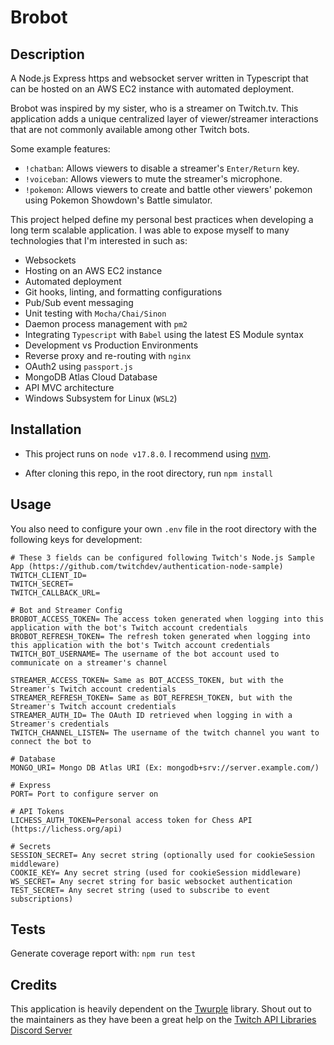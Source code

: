 # Brobot

## Description

A Node.js Express https and websocket server written in Typescript that can be hosted on an AWS EC2 instance with automated deployment.

Brobot was inspired by my sister, who is a streamer on Twitch.tv. This application adds a unique centralized layer of viewer/streamer interactions 
that are not commonly available among other Twitch bots.

Some example features:

- `!chatban`: Allows viewers to disable a streamer's `Enter/Return` key. 
- `!voiceban`: Allows viewers to mute the streamer's microphone.
- `!pokemon`: Allows viewers to create and battle other viewers' pokemon using Pokemon Showdown's Battle simulator.

This project helped define my personal best practices when developing a long term scalable application.
I was able to expose myself to many technologies that I'm interested in such as:
- Websockets
- Hosting on an AWS EC2 instance
- Automated deployment
- Git hooks, linting, and formatting configurations
- Pub/Sub event messaging
- Unit testing with `Mocha/Chai/Sinon`
- Daemon process management with `pm2`
- Integrating `Typescript` with `Babel` using the latest ES Module syntax
- Development vs Production Environments
- Reverse proxy and re-routing with `nginx`
- OAuth2 using `passport.js`
- MongoDB Atlas Cloud Database
- API MVC architecture
- Windows Subsystem for Linux (`WSL2`)

## Installation

- This project runs on `node v17.8.0`. I recommend using [nvm](https://github.com/nvm-sh/nvm).

- After cloning this repo, in the root directory, run `npm install`

## Usage

You also need to configure your own `.env` file in the root directory with the following keys for development:
```
# These 3 fields can be configured following Twitch's Node.js Sample App (https://github.com/twitchdev/authentication-node-sample)
TWITCH_CLIENT_ID=
TWITCH_SECRET=
TWITCH_CALLBACK_URL=

# Bot and Streamer Config
BROBOT_ACCESS_TOKEN= The access token generated when logging into this application with the bot's Twitch account credentials
BROBOT_REFRESH_TOKEN= The refresh token generated when logging into this application with the bot's Twitch account credentials
TWITCH_BOT_USERNAME= The username of the bot account used to communicate on a streamer's channel 

STREAMER_ACCESS_TOKEN= Same as BOT_ACCESS_TOKEN, but with the Streamer's Twitch account credentials
STREAMER_REFRESH_TOKEN= Same as BOT_REFRESH_TOKEN, but with the Streamer's Twitch account credentials
STREAMER_AUTH_ID= The OAuth ID retrieved when logging in with a Streamer's credentials
TWITCH_CHANNEL_LISTEN= The username of the twitch channel you want to connect the bot to

# Database
MONGO_URI= Mongo DB Atlas URI (Ex: mongodb+srv://server.example.com/)

# Express
PORT= Port to configure server on

# API Tokens
LICHESS_AUTH_TOKEN=Personal access token for Chess API (https://lichess.org/api)

# Secrets
SESSION_SECRET= Any secret string (optionally used for cookieSession middleware)
COOKIE_KEY= Any secret string (used for cookieSession middleware)
WS_SECRET= Any secret string for basic websocket authentication
TEST_SECRET= Any secret string (used to subscribe to event subscriptions)
```

## Tests

Generate coverage report with: `npm run test`

## Credits

This application is heavily dependent on the [Twurple](https://github.com/twurple/twurple) library.
Shout out to the maintainers as they have been a great help on the [Twitch API Libraries Discord Server](https://discord.gg/WUxGcDSR)

